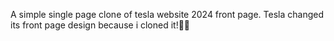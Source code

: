 A simple single page clone of tesla website 2024 front page.
Tesla changed its front page design because i cloned it!🤣🤣
